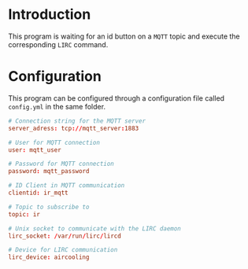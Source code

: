 # Introduction

This program is waiting for an id button on a `MQTT` topic and execute the corresponding `LIRC` command.

# Configuration

This program can be configured through a configuration file called `config.yml` in the same folder.

```conf
# Connection string for the MQTT server
server_adress: tcp://mqtt_server:1883

# User for MQTT connection
user: mqtt_user

# Password for MQTT connection
password: mqtt_password

# ID Client in MQTT communication
clientid: ir_mqtt

# Topic to subscribe to
topic: ir

# Unix socket to communicate with the LIRC daemon
lirc_socket: /var/run/lirc/lircd

# Device for LIRC communication
lirc_device: aircooling
```
